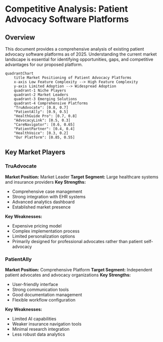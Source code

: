 # Competitive Analysis: Patient Advocacy Software Platforms

## Overview

This document provides a comprehensive analysis of existing patient advocacy software platforms as of 2025. Understanding the current market landscape is essential for identifying opportunities, gaps, and competitive advantages for our proposed platform.

```mermaid
quadrantChart
    title Market Positioning of Patient Advocacy Platforms
    x-axis Low Feature Complexity --> High Feature Complexity
    y-axis Limited Adoption --> Widespread Adoption
    quadrant-1 Niche Players
    quadrant-2 Market Leaders
    quadrant-3 Emerging Solutions
    quadrant-4 Comprehensive Platforms
    "TruAdvocate": [0.8, 0.7]
    "PatientAlly": [0.9, 0.5]
    "HealthGuide Pro": [0.7, 0.8]
    "AdvocacyLink": [0.5, 0.3]
    "CareNavigator": [0.6, 0.65]
    "PatientPartner": [0.4, 0.4]
    "HealthVoice": [0.3, 0.2]
    "Our Platform": [0.85, 0.55]
```

## Key Market Players

### TruAdvocate
**Market Position:** Market Leader
**Target Segment:** Large healthcare systems and insurance providers
**Key Strengths:**
- Comprehensive case management
- Strong integration with EHR systems
- Advanced analytics dashboard
- Established market presence

**Key Weaknesses:**
- Expensive pricing model
- Complex implementation process
- Limited personalization options
- Primarily designed for professional advocates rather than patient self-advocacy

### PatientAlly
**Market Position:** Comprehensive Platform
**Target Segment:** Independent patient advocates and advocacy organizations
**Key Strengths:**
- User-friendly interface
- Strong communication tools
- Good documentation management
- Flexible workflow configuration

**Key Weaknesses:**
- Limited AI capabilities
- Weaker insurance navigation tools
- Minimal research integration
- Less robust data analytics
